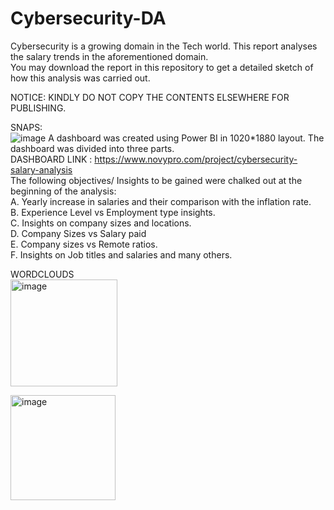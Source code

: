 # Cybersecurity-DA 
Cybersecurity is a growing domain in the Tech world. This report analyses the salary trends in the aforementioned domain.   
You may download the report in this repository to get a detailed sketch of how this analysis was carried out.  

NOTICE: KINDLY DO NOT COPY THE CONTENTS ELSEWHERE FOR PUBLISHING.  

SNAPS:  
![image](https://github.com/ABISHEK-KS/Cybersecurity-DA/assets/97246536/67680437-dbff-4e7c-a97d-5b29194c20c4)
A dashboard was created using Power BI in 1020*1880 layout. The dashboard was divided into three parts.   
DASHBOARD LINK : https://www.novypro.com/project/cybersecurity-salary-analysis  
The following objectives/ Insights to be gained were chalked out at the beginning of the analysis:  
A. Yearly increase in salaries and their comparison with the inflation rate.  
B. Experience Level vs Employment type insights.    
C. Insights on company sizes and locations.    
D. Company Sizes vs Salary paid    
E. Company sizes vs Remote ratios.    
F. Insights on Job titles and salaries and many others.  

WORDCLOUDS  
<img width="171" alt="image" src="https://github.com/ABISHEK-KS/Cybersecurity-DA/assets/97246536/2a30aeab-d002-479c-ad42-d6830f33d516">

<img width="168" alt="image" src="https://github.com/ABISHEK-KS/Cybersecurity-DA/assets/97246536/0605f2d7-2102-4184-995f-1f291adea7d1">






